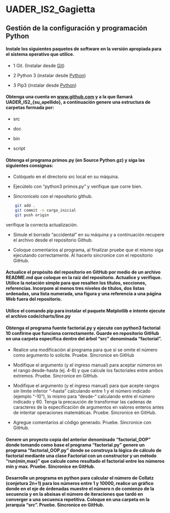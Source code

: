 # UADER_IS2_Gagietta

## Gestión de la configuración y programación Python

#### Instale los siguientes paquetes de software en la versión apropiada para el sistema operativo que utilice.

- 1 Git. (Instalar desde [Git](https://git-scm.com/))

- 2 Python 3 (instalar desde [Python](https://www.python.org/))

- 3 Pip3 (instalar desde [Python](https://www.python.org/))

#### Obtenga una cuenta en www.github.com y a la que llamará UADER_IS2_{su_apellido}, a continuación genere una estructura de carpetas formada por:

- src

- doc

- bin

- script

#### Obtenga el programa primos.py (en Source Python.gz) y siga las siguientes consignas:

- Colóquelo en el directorio src local en su máquina.

- Ejecútelo con “python3 primos.py” y verifique que corre bien.

- Sincronícelo con el repositorio github.

```bash
    git add .
    git commit -n carga_inicial
    git push origin
```
verifique la correcta actualización.

- Simule el borrado “accidental” en su máquina y a continuación recupere el archivo desde el repositorio Github.

- Coloque comentarios al programa, al finalizar pruebe que el mismo siga ejecutando correctamente. Al hacerlo sincronice con el repositorio GitHub.

#### Actualice el propósito del repositorio en GitHub por medio de un archivo README.md que coloque en la raíz del repositorio. Actualice y verifique. Utilice la notación simple para que resalten los títulos, secciones, referencias. Incorpore al menos tres niveles de títulos, dos listas ordenadas, una lista numerada, una figura y una referencia a una página Web fuera del repositorio.

#### Utilice el comando pip para instalar el paquete Matplotlib e intente ejecute el archivo code/charts/line.py

#### Obtenga el programa fuente factorial.py y ejecute con python3 factorial 10 confirme que funciona correctamente. Guarde en repositorio GitHub en una carpeta específica dentro del árbol “src” denominada “factorial”.

- Realice una modificación al programa para que si se omite el número como argumento lo solicite. Pruebe. Sincronice en GitHub

- Modifique el argumento (y el ingreso manual) para aceptar números en el rango desde-hasta (ej. 4-8) y que calcule los factoriales entre ambos extremos. Pruebe. Sincronice en GitHub.

- Modifique el argumento (y el ingreso manual) para que acepte rangos sin límite inferior “-hasta” calculando entre 1 y el número indicado (ejemplo “-10”), lo mismo para “desde-“ calculando entre el número indicado y 60. Tenga la precaución de transformar las cadenas de caracteres de la especificación de argumentos en valores enteros antes de intentar operaciones matemáticas. Pruebe. Sincronice en GitHub.

- Agregue comentarios al código generado. Pruebe. Sincronice con GitHub.

#### Genere un proyecto copia del anterior denominado “factorial_OOP” donde tomando como base el programa “factorial.py” genere un programa “factorial_OOP.py” donde se construya la lógica de cálculo de factorial mediante una clase Factorial con un constructor y un método “run(min,max)” que calcule como resultado el factorial entre los números min y max. Pruebe. Sincronice en GitHub.

#### Desarrolle un programa en python para calcular el número de Collatz (conjetura 2n+1) para los números entre 1 y 10000, realice un gráfico donde en el eje de órdenadas muestre el número n de comienzo de la secuencia y en la absisas el número de iteraciones que tardó en converger a una secuenca repetitiva. Coloque en una carpeta en la jerarquía “src”. Pruebe. Sincronice en GitHub.